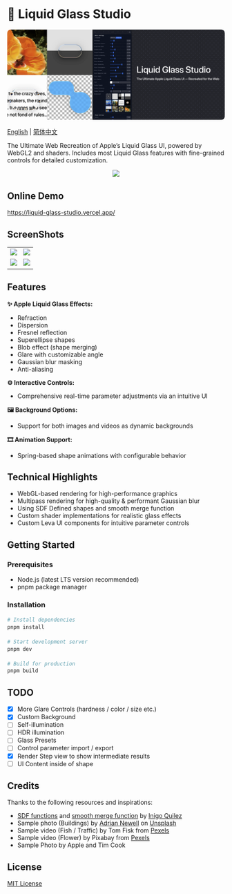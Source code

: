# 🔮 Liquid Glass Studio

![frontPhoto](./.github/assets/title.png)

[English](README.md) | [简体中文](README-zh.md)

The Ultimate Web Recreation of Apple’s Liquid Glass UI, powered by WebGL2 and shaders. Includes most Liquid Glass features with fine-grained controls for detailed customization.

<p align="center">
<img src="./.github/assets/title-video.gif" width="480" >
</p>

## Online Demo

https://liquid-glass-studio.vercel.app/

## ScreenShots

<table align="center">
  <tr>
    <td><img src="./.github/assets/screen-shot-1.png" width="240" /></td>
    <td><img src="./.github/assets/screen-shot-2.png" width="240" /></td>
  </tr>
  <tr>
    <td><img src="./.github/assets/screen-shot-3.png" width="240" /></td>
    <td><img src="./.github/assets/screen-shot-4.png" width="240" /></td>
  </tr>
</table>

## Features

**✨ Apple Liquid Glass Effects:**

- Refraction
- Dispersion
- Fresnel reflection
- Superellipse shapes
- Blob effect (shape merging)
- Glare with customizable angle
- Gaussian blur masking
- Anti-aliasing

**⚙️ Interactive Controls:**

- Comprehensive real-time parameter adjustments via an intuitive UI

**🖼 Background Options:**

- Support for both images and videos as dynamic backgrounds

**🎞 Animation Support:**

- Spring-based shape animations with configurable behavior

## Technical Highlights

- WebGL-based rendering for high-performance graphics
- Multipass rendering for high-quality & performant Gaussian blur
- Using SDF Defined shapes and smooth merge function
- Custom shader implementations for realistic glass effects
- Custom Leva UI components for intuitive parameter controls

## Getting Started

### Prerequisites

- Node.js (latest LTS version recommended)
- pnpm package manager

### Installation

```bash
# Install dependencies
pnpm install

# Start development server
pnpm dev

# Build for production
pnpm build
```

## TODO

- [x] More Glare Controls (hardness / color / size etc.)
- [x] Custom Background
- [ ] Self-illumination
- [ ] HDR illumination
- [ ] Glass Presets
- [ ] Control parameter import / export
- [x] Render Step view to show intermediate results
- [ ] UI Content inside of shape

## Credits

Thanks to the following resources and inspirations:

- [SDF functions](https://iquilezles.org/articles/distfunctions2d/) and [smooth merge function](https://iquilezles.org/articles/smin/) by [Inigo Quilez](https://iquilezles.org/)
- Sample photo (Buildings) by <a href="https://unsplash.com/@anewevisual?utm_content=creditCopyText&utm_medium=referral&utm_source=unsplash">Adrian Newell</a> on <a href="https://unsplash.com/photos/a-row-of-multicolored-houses-on-a-street-UtfxJZ-uy5Q?utm_content=creditCopyText&utm_medium=referral&utm_source=unsplash">Unsplash</a>
- Sample video (Fish / Traffic) by Tom Fisk from [Pexels](https://www.pexels.com/video/light-city-road-traffic-4062991/)
- Sample video (Flower) by Pixabay from [Pexels](https://www.pexels.com/video/orange-flowers-856383/)
- Sample Photo by Apple and Tim Cook

## License

[MIT License](LICENSE)
